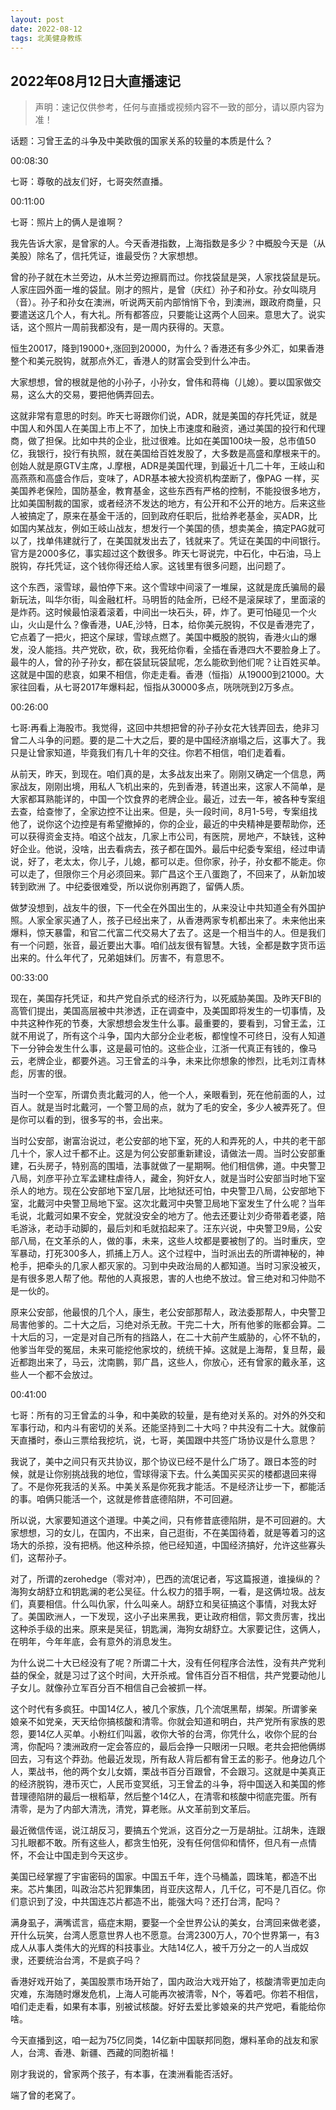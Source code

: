 ```yaml
---
layout: post
date: 2022-08-12
tags: 北美健身教练
---
```



## 2022年08月12日大直播速记
> 声明：速记仅供参考，任何与直播或视频内容不一致的部分，请以原内容为准！


话题：习曾王孟的斗争及中美欧俄的国家关系的较量的本质是什么？

00:08:30

七哥：尊敬的战友们好，七哥突然直播。

00:11:00

七哥：照片上的俩人是谁啊？


我先告诉大家，是曾家的人。今天香港指数，上海指数是多少？中概股今天是（从美股）除名了，信托凭证，谁最受伤？大家想想。

曾的孙子就在木兰旁边，从木兰旁边擦肩而过。你找袋鼠是哭，人家找袋鼠是玩。人家庄园外面一堆的袋鼠。刚才的照片，是曾（庆红）孙子和孙女。孙女叫晓月（音）。孙子和孙女在澳洲，听说两天前内部悄悄下令，到澳洲，跟政府商量，只要遣送这几个人，有大礼。所有都答应，只要能让这两个人回来。意思大了。说实话，这个照片一周前我都没有，是一周内获得的。天意。

恒生20017，降到19000+,涨回到20000，为什么？香港还有多少外汇，如果香港整个和美元脱钩，就那点外汇，香港人的财富会受到什么冲击。

大家想想，曾的根就是他的小孙子，小孙女，曾伟和蒋梅（儿媳）。要以国家做交易，这么大的交易，要把他俩弄回去。

这就非常有意思的时刻。昨天七哥跟你们说，ADR，就是美国的存托凭证，就是中国人和外国人在美国上市上不了，加快上市速度和融资，通过美国的投行和代理商，做了担保。比如中共的企业，批过很难。比如在美国100块一股，总市值50亿，我银行，投行有执照，就在美国给百姓发股了，大多数是高盛和摩根来干的。创始人就是原GTV主席，J.摩根，ADR是美国代理，到最近十几二十年，王岐山和高燕燕和高盛合作后，变味了，ADR基本被大投资机构垄断了，像PAG 一样，买美国养老保险，国防基金，教育基金，这些东西有严格的控制，不能投很多地方，比如美国制裁的国家，或者经济不发达的地方，有公开和不公开的地方。后来这些人被搞定了，原来在基金干活的，回到政府任职后，批给养老基金，买ADR，比如国内某战友，例如王岐山战友，想发行一个美国的债，想卖美金，搞定PAG就可以了，找单伟建就行了，在美国就发出去了，钱就来了。凭证在美国的中间银行。官方是2000多亿，事实超过这个数很多。昨天七哥说完，中石化，中石油，马上脱钩，存托凭证，这个钱你得还给人家。这钱里有很多问题，出问题了。

这个东西，滚雪球，最怕停下来。这个雪球中间滚了一堆屎，这就是庞氏骗局的最新玩法，叫华尔街，叫金融杠杆。马明哲的陆金所，已经不是滚屎球了，里面滚的是炸药。这时候最怕滚着滚着，中间出一块石头，砰，炸了。更可怕碰见一个火山，火山是什么？像香港，UAE,沙特，日本，给你美元脱钩，不仅是香港完了，它点着了一把火，把这个屎球，雪球点燃了。美国中概股的脱钩，香港火山的爆发，没人能挡。共产党砍，砍，砍，我死给你看，全插在香港四大不要脸身上了。最牛的人，曾的孙子孙女，都在袋鼠玩袋鼠呢，怎么能砍到他们呢？让百姓买单。这就是中国的悲哀，如果不相信，你走走看。香港（恒指）从19000到21000。大家往回看，从七哥2017年爆料起，恒指从30000多点，咣咣咣到2万多点。

00:26:00

七哥:再看上海股市。我觉得，这回中共想把曾的孙子孙女花大钱弄回去，绝非习曾二人斗争的问题。要的是二十大之后，要的是中国经济崩塌之后，这事大了。我只是让曾家知道，毕竟我们有几十年的交往。你若不相信，咱们走着看。

从前天，昨天，到现在。咱们真的是，太多战友出来了。刚刚又确定一个信息，两家战友，刚刚出境，用私人飞机出来的，先到香港，转道出来，这家人不简单，是大家都耳熟能详的，中国一个饮食界的老牌企业。最近，过去一年，被各种专案组去查，给查惨了，全家边控不让出来。但是，头一段时间，8月1-5号，专案组找他了，说你这个边控是有希望撤掉的，你的企业，最近的中央精神是要帮助你，还可以获得资金支持。咱这个战友，几家上市公司，有医院，房地产，不缺钱，这种好企业。他说，没啥，出去看病去，孩子都在国外。最后中纪委专案组，经过申请说，好了，老太太，你儿子，儿媳，都可以走。但你家，孙子，孙女都不能走。你可以走了，但限你三个月必须回来。郭广昌这个王八蛋跑了，不回来了，从新加坡转到欧洲 了。中纪委很难受，所以说你别再跑了，留俩人质。

做梦没想到，战友牛的很，下一代全在外国出生的，从来没让中共知道全有外国护照。人家全家买通了人，孩子已经出来了，从香港两家专机都出来了。未来他出来爆料，惊天暴雷，和官二代富二代交易大了去了。这是一个相当牛的人。但是我们有一个问题，张音，最近要出大事。咱们战友很有智慧。大钱，全都是数字货币运出来的。什么年代了，兄弟姐妹们。厉害不，有意思不。

00:33:00

现在，美国存托凭证，和共产党自杀式的经济行为，以死威胁美国。及昨天FBI的高管们提出，美国高层被中共渗透，正在调查中，及美国即将发生的一切事情，及中共这种作死的节奏，大家想想会发生什么事。最重要的，要看到，习曾王孟，江就不用说了，所有这个斗争，国内大部分企业老板，都惶惶不可终日，没有人知道下一分钟会发生什么事，这是最可怕的。这些企业，江浙一代真正有钱的，像马云，老牌企业，都要外逃。习王曾孟的斗争，未来比你想象的惨烈，比毛刘江青林彪，厉害的很。

当时一个空军，所谓负责北戴河的人，他一个人，亲眼看到，死在他前面的人，过百人。就是当时北戴河，一个警卫局的点，就为了毛的安全，多少人被弄死了。但是你可以看的到，很多写的书，会出来。

当时公安部，谢富治说过，老公安部的地下室，死的人和弄死的人，中共的老干部几十个，家人过千都不止。这是为何公安部重新建设，请做法一周。当时公安部重建，石头房子，特别高的围墙，法事就做了一星期啊。他们相信佛，道。中央警卫八局，刘彦平孙立军孟建柱虐待人，藏金，狗奸女人，就是当时公安部当时地下室杀人的地方。现在公安部地下室几层，比地狱还可怕，中央警卫八局，公安部地下室，北戴河中央警卫局地下室。这次北戴河中央警卫局地下室发生了什么呢？当年毛说，北戴河如果不安全，党就没安全的地方了。他去还要让刘少奇带着老婆，陪毛游泳，老动手动脚的，最后刘和毛就掐起来了。汪东兴说，中央警卫9局，公安部八局，在文革杀的人，做的事，未来，这些人坟都是要被刨了的。当时重庆，空军暴动，打死300多人，抓捕上万人。这个过程中，当时派出去的所谓神秘的，神枪手，把牵头的几家人都灭家的。习到中央政治局的人都知道。当时习家没被灭，是有很多恩人帮了他。帮他的人真报恩，害的人也绝不放过。曾三绝对和习仲勋不是一伙的。

原来公安部，他最恨的几个人，康生，老公安部那帮人，政法委那帮人，中央警卫局害他爹的。二十大之后，习绝对杀无赦。干完二十大，所有他爹的账都会算。二十大后的习，一定是对自己所有的挡路人，在二十大前产生威胁的，心怀不轨的，他爹当年受的冤屈，未来可能挖他家坟的，统统干掉。这就是上海帮，复旦帮，最近都跑出来了，马云，沈南鹏，郭广昌，这些人，你放心，还有曾家的戴永革，这些人一个都不会放过。

00:41:00

七哥：所有的习王曾孟的斗争，和中美欧的较量，是有绝对关系的。对外的外交和军事行动，和内斗有密切的关系。还能坚持到二十大吗？中共没有二十大。就像前天直播时，泰山三票给我挖坑，说，七哥，美国跟中共签广场协议是什么意思？

我说了，美中之间只有灭共协议，那个协议已经不是什么广场了。跟日本签的时候，就是让你别挑战我的地位，雪球得滚下去。什么美国买买买的楼都退回来得了。不是你死我活的关系。中美关系是你死我才能活。不是经济让步一下，都能活的事。咱俩只能活一个，这就是修昔底德陷阱，不可回避。

所以说，大家要知道这个道理。中美之间，只有修昔底德陷阱，是不可回避的。大家想想，习的女儿，在国内，不出来，自己逛街，不在美国待着，就是等着习的这场大的杀掠，没有把柄。他这种杀掠，他已经知道，中国经济搞好，允许这些寡头们，这帮孙子。

对了，所谓的zerohedge（零对冲），巴西的流氓记者，写这篇报道，谁操纵的？海狗女胡舒立和钥匙澜的老公吴征。什么权力的猎手啊，一看，是这俩垃圾。战友们，真要相信。什么叫仇家，什么叫亲人。胡舒立和吴征搞这个事情，对我太好了。美国欧洲人，一下发现，这小子出来黑我，更让政府相信，郭文贵厉害，找出这种杀手级的出来。原来是吴征，钥匙澜，海狗女胡舒立。大家要记住，这俩人，在明年，今年年底，会有意外的消息发生。

为什么说二十大已经没有了呢？所谓二十大，没有任何程序合法性，没有共产党利益的保全，就是习过了这个时间，大开杀戒。曾伟百分百不相信，共产党要动他儿子女儿。就像孙立军百分百不相信自己会被抓一样。

这个时代有多疯狂。中国14亿人，被几个家族，几个流氓黑帮，绑架。所谓爹亲娘亲不如党亲，天天给你搞核酸和清零。你就会知道和明白，共产党所有家族的恩怨，要14亿人买单。小粉红们叫嚣，收你大爷的台湾，你凭什么，收你个屁的台湾，你配吗？澳洲政府一定会答应的，最后会挣一只眼闭一只眼。老共会把他俩绑回去，习有这个莽劲。他最近发现，所有敌人背后都有曾王孟的影子。他身边几个人，栗战书，他的两个女儿女婿，栗战书百分百跟曾，不会跟习。这就是中美真正的经济脱钩，港币灭亡，人民币变冥纸，习王曾孟的斗争，将中国送入和美国的修昔理德陷阱的最后一根稻草，然后整个14亿人，在清零和核酸中彻底完蛋。所有清零，是为了内部大清洗，清党，算老账。从文革前到文革后。

最近微信传谣，说江胡反习，要搞五个党派，这百分之一万是胡扯。江胡朱，连跟习扎眼都不敢。所有这些人，都贪生怕死，没有任何信仰和情怀，但凡有一点情怀，不会让中国走到今天这步。

美国已经掌握了宇宙密码的国家。中国五千年，连个马桶盖，圆珠笔，都造不出来。芯片集团，叫政治芯片犯罪集团，肖亚庆这帮人，几千亿，可不是几百亿。你们意识到了没，中共国连芯片都造不出，能强大吗？还打台湾，配吗？

满身虱子，满嘴谎言，癌症末期，要娶一个全世界公认的美女，台湾回来做老婆，开什么玩笑，台湾人愿意世界人也不愿意。台湾2300万人，70个世界第一，有3成人从事人类伟大的光辉的科技事业。大陆14亿人，被千万分之一的人当成奴隶，还要统治台湾，不是疯子吗？

香港好戏开始了，美国股票市场开始了，国内政治大戏开始了，核酸清零更加走向灾难，东海随时爆发危机，上海人可能再次被清零，N个，等着吧。你若不相信，咱们走走看，如果有本事，别被试核酸。好好去爱比爹娘亲的共产党吧，看能给你啥。

今天直播到这，咱一起为75亿同类，14亿新中国联邦同胞，爆料革命的战友和家人，台湾、香港、新疆、西藏的同胞祈福！

刚才我说的，曾家两个孩子，有本事，在澳洲看能否活好。

端了曾的老窝了。